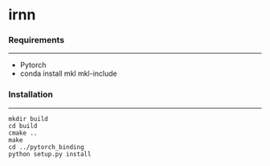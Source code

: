 # irnn


### Requirements
****
  * Pytorch
  * conda install mkl mkl-include



### Installation
****
    mkdir build
    cd build
    cmake ..
    make
    cd ../pytorch_binding
    python setup.py install
